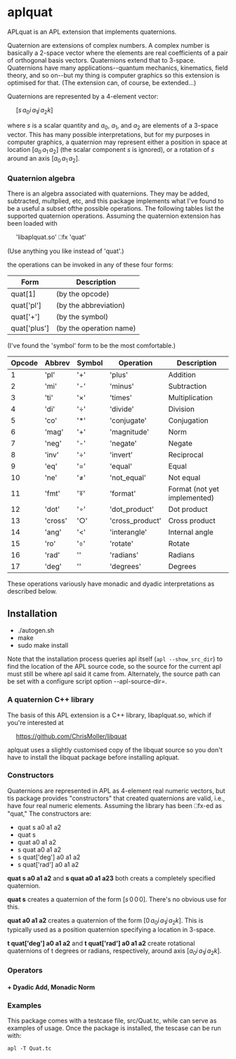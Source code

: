 # aplquat
APLquat is an APL extension that implements quaternions.

Quaternion are extensions of complex numbers.  A complex number is basically a
2-space vector where the elements are real coefficients of a pair of
orthogonal basis vectors.  Quaternions extend that to 3-space.  Quaternions
have many applications--quantum mechanics, kinematics, field theory, and so
on--but my thing is computer graphics so this extension is optimised for that.
(The extension can, of course, be extended...)

Quaternions are represented by a 4-element vector:

&nbsp;&nbsp;&nbsp;&nbsp; $[ s\, a_0i\, a_1j\, a_2k]$

where $s$ is a scalar quantity and $a_0$, $a_1$, and $a_2$ are elements of a
3-space vector.  This has many possible interpretations, but for my purposes
in computer graphics, a quaternion may represent either a position in space at
location $[ a_0\, a_1\, a_2 ]$ (the scalar component $s$ is ignored), or a
rotation of $s$ around an axis $[ a_0\, a_1\, a_2 ]$.

### Quaternion algebra

There is an algebra associated with quaternions.  They may be added,
subtracted, multplied, etc, and this package implements what I've found to be
a useful a subset ofthe possible operations.  The following tables list the
supported quaternion operations.  Assuming the quaternion extension has been
loaded with

&nbsp;&nbsp;&nbsp;&nbsp; 'libaplquat.so' ⎕fx 'quat'

(Use anything you like instead of 'quat'.)

the operations can be invoked in any of these four forms:

| Form        | Description |
|-------------|-------------|
| quat[1]      	|   (by the opcode) |
| quat['pl']	|   (by the abbreviation) |
| quat['+']	|   (by the symbol) |
| quat['plus']	|   (by the operation name) |

(I've found the 'symbol' form to be the most comfortable.)

| Opcode | Abbrev | Symbol | Operation       | Description      |
| ------ | ------ | ------ | --------------- | ---------------- |
1   |   'pl'   | '+'  |  'plus'          | Addition  |
2   |   'mi'   | '-'  |  'minus'         | Subtraction  |
3   |   'ti'   | '×'  |  'times'         | Multiplication  |
4   |   'di'   | '÷'  |  'divide'        | Division  |
5   |   'co'   | '*'  |  'conjugate'     | Conjugation  |
6   |   'mag'  | '+'  |  'magnitude'     | Norm  |
7   |   'neg'  | '-'  |  'negate'        | Negate  |
8   |   'inv'  | '÷'  |  'invert'        | Reciprocal  |
9   |   'eq'   | '='  |  'equal'         | Equal  |
10  |   'ne'   | '≠'  |  'not_equal'     | Not equal  |
11  |   'fmt'  | '⍕'  |  'format'        | Format  (not yet implemented)   |
12  |   'dot'  | '∘'  |  'dot_product'   | Dot product  |
13  |   'cross'| '○'  |  'cross_product' | Cross product  |
14  |   'ang'  | '<'  |  'interangle'    | Internal angle  |
15  |   'ro'   | '⌽'  |  'rotate'        | Rotate  |
16  |   'rad'  | ''   |  'radians'       | Radians  |
17  |   'deg'  | ''   |  'degrees'       | Degrees  |

These operations variously have monadic and dyadic interpretations as
described below.


## Installation

- ./autogen.sh
- make
- sudo make install

Note that the installation process queries apl itself (`apl --show_src_dir`)
to find the location of the APL source code, so the source for the current apl
must still be where apl said it came from.  Alternately, the source path can
be set with a configure script option --apl-source-dir=<path>.

### A quaternion C++ library

The basis of this APL extension is a C++ library, libaplquat.so, which if you're
interested at

&nbsp;&nbsp;&nbsp;&nbsp; https://github.com/ChrisMoller/libquat

aplquat uses a slightly customised copy of the libquat source so you don't
have to install the libquat package before installing aplquat.

### Constructors

Quaternions are represented in APL as 4-element real numeric vectors, but tis
package provides "constructors" that created quaternions are valid, i.e., have
four real numeric elements.  Assuming the library has been ⎕fx-ed as "quat,"
The constructors are:

- quat s a0 a1 a2
- quat s
- quat a0 a1 a2
- s quat a0 a1 a2
- s quat['deg'] a0 a1 a2
- s quat['rad'] a0 a1 a2

**quat s a0 a1 a2** and **s quat a0 a1 a23** both creats a completely
specified quaternion.

**quat s** creates a quaternion of the form $[ s\, 0\, 0\, 0]$.  There's no
obvious use for this.

**quat a0 a1 a2** creates a quaternion of the form $[ 0\, a_0i\, a_1j\,
  a_2k]$.  This is typically used as a position quaternion specifying a
  location in 3-space.
  
**t quat['deg'] a0 a1 a2** and **t quat['rad'] a0 a1 a2** create rotational
quaternions of t degrees or radians, respectively, around axis  $[ a_0i\,
a_1j\,  a_2k]$.


### Operators

#### +  Dyadic Add, Monadic Norm



### Examples

This package comes with a testcase file, src/Quat.tc, while can serve as
examples of usage.  Once the package is installed, the tescase can be run
with:

    apl -T Quat.tc



